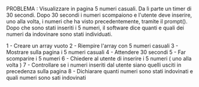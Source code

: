 PROBLEMA : Visualizzare in pagina 5 numeri casuali. Da lì parte un timer di 30 secondi. Dopo 30 secondi i numeri scompaiono e l'utente deve inserire, uno alla volta, i numeri che ha visto precedentemente, tramite il prompt(). Dopo che sono stati inseriti i 5 numeri, il software dice quanti e quali dei numeri da indovinare sono stati individuati.

1 - Creare un array vuoto 
2 - Riempire l'array con 5 numeri casuali
3 - Mostrare sulla pagina i 5 numeri casuali 
4 - Attendere 30 secondi 
5 - Far scomparire i 5 numeri
6 - Chiedere al utente di inserire i 5 numeri ( uno alla volta )
7 - Controllare se i numeri inseriti dal utente siano quelli usciti in precedenza sulla pagina 
8 - Dichiarare quanti numeri sono stati indovinati e quali numeri sono sati indovinati